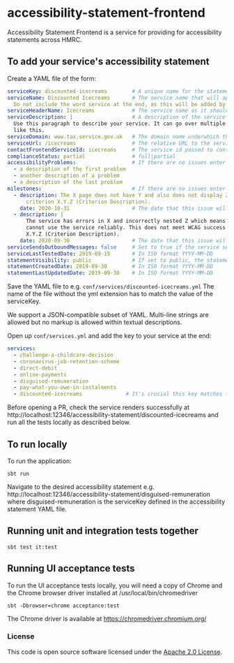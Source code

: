 # accessibility-statement-frontend

Accessibility Statement Frontend is a service for providing for accessibility statements across HMRC.

## To add your service's accessibility statement

Create a YAML file of the form:

```yaml
serviceKey: discounted-icecreams        # A unique name for the statement used for routing e.g. https://www.tax.service.gov.uk/accessibility-statement/discounted-icecreams
serviceName: Discounted Icecreams       # The service name that will appear in the title of the accessibility statement.
  Do not include the word service at the end, as this will be added by the templates
serviceHeaderName: Icecreams            # The service name as it should appear in the grey Gov.UK header bar
serviceDescription: |                   # A description of the service
  Use this paragraph to describe your service. It can go over multiple lines
  like this.
serviceDomain: www.tax.service.gov.uk   # The domain name underwhich this service exists (exclude the https:// and the path)
serviceUrl: /icecreams                  # The relative URL to the service (omitting www.tax.service.gov.uk)
contactFrontendServiceId: icecreams     # The service id passed to contact-frontend and hmrc-deskpro
complianceStatus: partial               # full|partial
accessibilityProblems:                  # If there are no issues enter []
  - a description of the first problem
  - another description of a problem
  - a description of the last problem
milestones:                             # If there are no issues enter []
  - description: The X page does not have Y and also does not display Z. This doesn't meet WCAG success
      criterion X.Y.Z (Criterion Description).
    date: 2020-10-31                    # The date that this issue will be fixed by in ISO format YYYY-MM-DD
  - description: |
      The service has errors in X and incorrectly nested Z which means assistive technologies
      cannot use the service reliably. This does not meet WCAG success criterion
      X.Y.Z (Criterion Description).
    date: 2020-09-30                    # The date that this issue will be fixed by
serviceSendsOutboundMessages: false     # Set to true if the service sends or asks for documents from service users
serviceLastTestedDate: 2019-09-15       # In ISO format YYYY-MM-DD
statementVisibility: public             # If set to public, the statement will be visible in production
statementCreatedDate: 2019-09-30        # In ISO format YYYY-MM-DD
statementLastUpdatedDate: 2019-09-30    # In ISO format YYYY-MM-DD
```

Save the YAML file to e.g. `conf/services/discounted-icecreams.yml` The name of the file without the yml extension 
has to match the value of the serviceKey.

We support a JSON-compatible subset of YAML. Multi-line strings are allowed but no markup is allowed within
 textual descriptions.

Open up `conf/services.yml` and add the key to your service at the end:

```yaml
services:
  - challenge-a-childcare-decision
  - coronavirus-job-retention-scheme
  - direct-debit
  - online-payments
  - disguised-remuneration
  - pay-what-you-owe-in-instalments
  - discounted-icecreams              # It's crucial this key matches the serviceKey in your service's statement YAML file
``` 

Before opening a PR, check the service renders successfully at http://localhost:12346/accessibility-statement/discounted-icecreams
and run all the tests locally as described below.

## To run locally

To run the application:
```
sbt run
```

Navigate to the desired accessibility statement e.g. http://localhost:12346/accessibility-statement/disguised-remuneration
where disguised-remuneration is the serviceKey defined in the accessibility statement YAML file.

## Running unit and integration tests together

```
sbt test it:test
```

## Running UI acceptance tests

To run the UI acceptance tests locally, you will need a copy of Chrome
and the Chrome browser driver installed at /usr/local/bin/chromedriver
```
sbt -Dbrowser=chrome acceptance:test
```

The Chrome driver is available at https://chromedriver.chromium.org/

### License

This code is open source software licensed under the [Apache 2.0 License]("http://www.apache.org/licenses/LICENSE-2.0.html").
 
